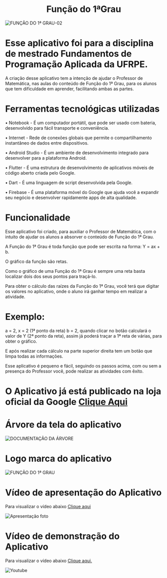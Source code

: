 <h1 align="center"> Função do 1ªGrau  </h1>

![FUNÇÃO DO 1ª GRAU-02](https://user-images.githubusercontent.com/102415704/172876712-6bbf7202-8406-43b9-a6a7-21940abd367a.jpg)
#  Esse aplicativo foi para a disciplina de mestrado Fundamentos de Programação Aplicada da UFRPE.
A criação desse aplicativo tem a intenção de ajudar o Professor de Matemática, nas aulas do conteúdo de Função do 1ª Grau, para os alunos que tem dificuldade em aprender, facilitando ambas as partes.
# Ferramentas tecnológicas utilizadas
•	Notebook - É um computador portátil, que pode ser usado com bateria, desenvolvido para fácil transporte e conveniência.

•	Internet - Rede de conexões globais que permite o compartilhamento instantâneo de dados entre dispositivos.

•	Android Studio - É um ambiente de desenvolvimento integrado para desenvolver para a plataforma Android.

•	Flutter - É uma estrutura de desenvolvimento de aplicativos móveis de código aberto criada pelo Google.

•	Dart - É uma linguagem de script desenvolvida pela Google.

•	Firebase - É uma plataforma móvel do Google que ajuda você a expandir seu negócio e desenvolver rapidamente apps de alta qualidade.
# Funcionalidade
Esse aplicativo foi criado, para auxiliar o Professor de Matemática, com o intuito de ajudar os alunos a absorver o conteúdo de Função do 1ª Grau. 

A Função do 1ª Grau é toda função que pode ser escrita na forma: Y = ax + b.

O gráfico da função são retas.

Como o gráfico de uma Função do 1ª Grau é sempre uma reta basta localizar dois dos seus pontos para traçá-lo.

Para obter o cálculo das raízes da Função do 1ª Grau, você terá que digitar  os valores no aplicativo, onde o aluno irá ganhar tempo em realizar a atividade.

# Exemplo:

a = 2, x = 2 (1ª ponto da reta)  b = 2, quando clicar no botão calculará  o valor de Y (2ª ponto da reta), assim já poderá traçar a 1ª reta de várias, para obter o gráfico.

E após realizar cada cálculo na parte superior direita tem um botão que limpa todas as informações.

Esse aplicativo é pequeno e fácil, seguindo os passos acima, com ou sem a presença do Professor você, pode realizar  as atividades com êxito.

# O Aplicativo já está publicado na loja oficial da Google [Clique Aqui](https://play.google.com/store/apps/details?id=com.programeparaandroid.funcao_do_primeirograu)

# Árvore da tela do aplicativo

![DOCUMENTAÇÃO DA ÁRVORE](https://user-images.githubusercontent.com/102415704/172918229-c5c2cfae-abad-4624-b4ab-629b8eadbd96.jpg)

# Logo marca do aplicativo

![FUNÇÃO DO 1ª GRAU](https://user-images.githubusercontent.com/102415704/172918756-31cace24-7d06-4b41-af26-9a760e9cf9e6.jpg)

# Vídeo de apresentação do Aplicativo
Para visualizar o vídeo abaixo [Clique aqui](https://www.youtube.com/watch?v=kePdu1266u8)

![Apresentação foto](https://user-images.githubusercontent.com/102415704/173464162-3b655742-5906-494f-9de3-284b6c3e1216.jpg)

# Vídeo de demonstração do Aplicativo
Para visualizar o vídeo abaixo [Clique aqui.](https://www.youtube.com/watch?v=FwwaHMWpYpk)

![Youtube](https://user-images.githubusercontent.com/102415704/172920380-9e5b434b-d888-47f9-a6a0-de9375efc4bf.jpg)

